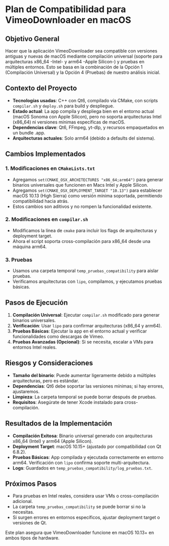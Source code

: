 # Plan de Compatibilidad para VimeoDownloader en macOS

## Objetivo General
Hacer que la aplicación VimeoDownloader sea compatible con versiones antiguas y nuevas de macOS mediante compilación universal (soporte para arquitecturas x86_64 -Intel- y arm64 -Apple Silicon-) y pruebas en múltiples entornos. Esto se basa en la combinación de la Opción 1 (Compilación Universal) y la Opción 4 (Pruebas) de nuestro análisis inicial.

## Contexto del Proyecto
- **Tecnologías usadas**: C++ con Qt6, compilado vía CMake, con scripts `compilar.sh` y `deploy.sh` para build y despliegue.
- **Estado actual**: La app compila y despliega bien en el entorno actual (macOS Sonoma con Apple Silicon), pero no soporta arquitecturas Intel (x86_64) ni versiones mínimas específicas de macOS.
- **Dependencias clave**: Qt6, FFmpeg, yt-dlp, y recursos empaquetados en un bundle .app.
- **Arquitecturas actuales**: Solo arm64 (debido a defaults del sistema).

## Cambios Implementados
### 1. Modificaciones en `CMakeLists.txt`
- Agregamos `set(CMAKE_OSX_ARCHITECTURES "x86_64;arm64")` para generar binarios universales que funcionen en Macs Intel y Apple Silicon.
- Agregamos `set(CMAKE_OSX_DEPLOYMENT_TARGET "10.13")` para establecer macOS 10.13 (High Sierra) como versión mínima soportada, permitiendo compatibilidad hacia atrás.
- Estos cambios son aditivos y no rompen la funcionalidad existente.

### 2. Modificaciones en `compilar.sh`
- Modificamos la línea de `cmake` para incluir los flags de arquitecturas y deployment target.
- Ahora el script soporta cross-compilación para x86_64 desde una máquina arm64.

### 3. Pruebas
- Usamos una carpeta temporal `temp_pruebas_compatibility` para aislar pruebas.
- Verificamos arquitecturas con `lipo`, compilamos, y ejecutamos pruebas básicas.

## Pasos de Ejecución
1. **Compilación Universal**: Ejecutar `compilar.sh` modificado para generar binarios universales.
2. **Verificación**: Usar `lipo` para confirmar arquitecturas (x86_64 y arm64).
3. **Pruebas Básicas**: Ejecutar la app en el entorno actual y verificar funcionalidades como descargas de Vimeo.
4. **Pruebas Avanzadas (Opcional)**: Si se necesita, escalar a VMs para entornos Intel reales.

## Riesgos y Consideraciones
- **Tamaño del binario**: Puede aumentar ligeramente debido a múltiples arquitecturas, pero es estándar.
- **Dependencias**: Qt6 debe soportar las versiones mínimas; si hay errores, ajustaremos.
- **Limpieza**: La carpeta temporal se puede borrar después de pruebas.
- **Requisitos**: Asegúrate de tener Xcode instalado para cross-compilación.

## Resultados de la Implementación
- **Compilación Exitosa**: Binario universal generado con arquitecturas x86_64 (Intel) y arm64 (Apple Silicon).
- **Deployment Target**: macOS 10.15+ (ajustado por compatibilidad con Qt 6.8.2).
- **Pruebas Básicas**: App compilada y ejecutada correctamente en entorno arm64. Verificación con `lipo` confirma soporte multi-arquitectura.
- **Logs**: Guardados en `temp_pruebas_compatibility/log_pruebas.txt`.

## Próximos Pasos
- Para pruebas en Intel reales, considera usar VMs o cross-compilación adicional.
- La carpeta `temp_pruebas_compatibility` se puede borrar si no la necesitas.
- Si surgen errores en entornos específicos, ajustar deployment target o versiones de Qt.

Este plan asegura que VimeoDownloader funcione en macOS 10.13+ en ambos tipos de hardware.
